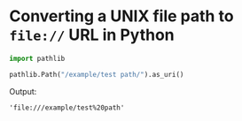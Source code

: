 # Converting a UNIX file path to `file://` URL in Python

```py
import pathlib

pathlib.Path("/example/test path/").as_uri()
```

Output:

```
'file:///example/test%20path'
```
